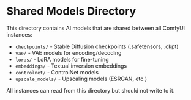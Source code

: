 # Shared Models Directory

This directory contains AI models that are shared between all ComfyUI instances:

- `checkpoints/` - Stable Diffusion checkpoints (.safetensors, .ckpt)
- `vae/` - VAE models for encoding/decoding
- `loras/` - LoRA models for fine-tuning
- `embeddings/` - Textual inversion embeddings
- `controlnet/` - ControlNet models
- `upscale_models/` - Upscaling models (ESRGAN, etc.)

All instances can read from this directory but should not write to it.